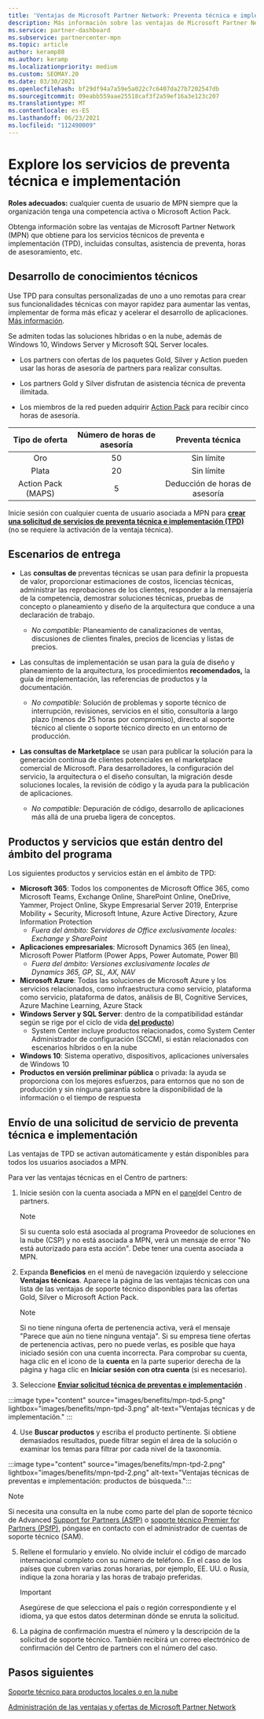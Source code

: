 ```yaml
---
title: 'Ventajas de Microsoft Partner Network: Preventa técnica e implementación (TPD)'
description: Más información sobre las ventajas de Microsoft Partner Network (MPN) para servicios de preventa técnica e implementación (TPD)
ms.service: partner-dashboard
ms.subservice: partnercenter-mpn
ms.topic: article
author: keramp88
ms.author: keramp
ms.localizationpriority: medium
ms.custom: SEOMAY.20
ms.date: 03/30/2021
ms.openlocfilehash: bf29df94a7a59e5a022c7c6407da27b7202547db
ms.sourcegitcommit: 09eabb559aae25518caf3f2a59ef16a3e123c207
ms.translationtype: MT
ms.contentlocale: es-ES
ms.lasthandoff: 06/23/2021
ms.locfileid: "112490009"
---
```

# <a name="explore-technical-presales-and-deployment-services-tpd"></a>Explore los servicios de preventa técnica e implementación 

**Roles adecuados:** cualquier cuenta de usuario de MPN siempre que la organización tenga una competencia activa o Microsoft Action Pack.

Obtenga información sobre las ventajas de Microsoft Partner Network (MPN) que obtiene para los servicios técnicos de preventa e implementación (TPD), incluidas consultas, asistencia de preventa, horas de asesoramiento, etc.

## <a name="develop-your-technical-know-how"></a>Desarrollo de conocimientos técnicos

Use TPD para consultas personalizadas de uno a uno remotas para crear sus funcionalidades técnicas con mayor rapidez para aumentar las ventas, implementar de forma más eficaz y acelerar el desarrollo de aplicaciones. [Más información](https://aka.ms/TPD).

Se admiten todas las soluciones híbridas o en la nube, además de Windows 10, Windows Server y Microsoft SQL Server locales. 

- Los partners con ofertas de los paquetes Gold, Silver y Action pueden usar las horas de asesoría de partners para realizar consultas. 

- Los partners Gold y Silver disfrutan de asistencia técnica de preventa ilimitada. 

- Los miembros de la red pueden adquirir [Action Pack](https://partner.microsoft.com/membership/action-pack) para recibir cinco horas de asesoría.  

|     Tipo de oferta    | Número de horas de asesoría |   Preventa técnica   |
|:-----------------:|:------------------------:|:----------------------:|
|        Oro       |            50            |        Sin límite       |
|       Plata      |            20            |        Sin límite       |
| Action Pack (MAPS) |             5            | Deducción de horas de asesoría |

Inicie sesión con cualquier cuenta de usuario asociada a MPN para **[crear una solicitud de servicios de preventa técnica e implementación (TPD)](https://partner.microsoft.com/dashboard/mpn/membership/benefits/technical/createadvisoryhours-servicerequest)** (no se requiere la activación de la ventaja técnica).

## <a name="delivery-scenarios"></a>Escenarios de entrega

- Las **consultas de** preventas técnicas se usan para definir la propuesta de valor, proporcionar estimaciones de costos, licencias técnicas, administrar las reprobaciones de los clientes, responder a la mensajería de la competencia, demostrar soluciones técnicas, pruebas de concepto o planeamiento y diseño de la arquitectura que conduce a una declaración de trabajo.

  - *No compatible:* Planeamiento de canalizaciones de ventas, discusiones de clientes finales, precios de licencias y listas de precios.


- Las consultas de implementación se usan para la guía de diseño y planeamiento de la arquitectura, los procedimientos **recomendados,** la guía de implementación, las referencias de productos y la documentación.

  - *No compatible:* Solución de problemas y soporte técnico de interrupción, revisiones, servicios en el sitio, consultoría a largo plazo (menos de 25 horas por compromiso), directo al soporte técnico al cliente o soporte técnico directo en un entorno de producción. 


- **Las consultas de Marketplace** se usan para publicar la solución para la generación continua de clientes potenciales en el marketplace comercial de Microsoft. Para desarrolladores, la configuración del servicio, la arquitectura o el diseño consultan, la migración desde soluciones locales, la revisión de código y la ayuda para la publicación de aplicaciones.

  - *No compatible:* Depuración de código, desarrollo de aplicaciones más allá de una prueba ligera de conceptos.

## <a name="in-scope-products-and-services"></a>Productos y servicios que están dentro del ámbito del programa

Los siguientes productos y servicios están en el ámbito de TPD:
- **Microsoft 365**: Todos los componentes de Microsoft Office 365, como Microsoft Teams, Exchange Online, SharePoint Online, OneDrive, Yammer, Project Online, Skype Empresarial Server 2019, Enterprise Mobility + Security, Microsoft Intune, Azure Active Directory, Azure Information Protection
  - *Fuera del ámbito: Servidores de Office exclusivamente locales: Exchange y SharePoint*
- **Aplicaciones empresariales**: Microsoft Dynamics 365 (en línea), Microsoft Power Platform (Power Apps, Power Automate, Power BI)
  - *Fuera del ámbito: Versiones exclusivamente locales de Dynamics 365, GP, SL, AX, NAV*
- **Microsoft Azure**: Todas las soluciones de Microsoft Azure y los servicios relacionados, como infraestructura como servicio, plataforma como servicio, plataforma de datos, análisis de BI, Cognitive Services, Azure Machine Learning, Azure Stack
- **Windows Server y SQL Server**: dentro de la compatibilidad estándar según se rige por el ciclo de vida **[del producto](/lifecycle/policies/fixed)**)
  - System Center incluye productos relacionados, como System Center Administrador de configuración (SCCM), si están relacionados con escenarios híbridos o en la nube
- **Windows 10**: Sistema operativo, dispositivos, aplicaciones universales de Windows 10
- **Productos en versión preliminar pública** o privada: la ayuda se proporciona con los mejores esfuerzos, para entornos que no son de producción y sin ninguna garantía sobre la disponibilidad de la información o el tiempo de respuesta

## <a name="submit-a-technical-presales-and-deployment-services-request"></a>Envío de una solicitud de servicio de preventa técnica e implementación 

Las ventajas de TPD se activan automáticamente y están disponibles para todos los usuarios asociados a MPN. 

Para ver las ventajas técnicas en el Centro de partners:

1. Inicie sesión con la cuenta asociada a MPN en el [panel](https://partner.microsoft.com/dashboard)del Centro de partners. 

   > [!NOTE]
   > Si su cuenta solo está asociada al programa Proveedor de soluciones en la nube (CSP) y no está asociada a MPN, verá un mensaje de error "No está autorizado para esta acción". Debe tener una cuenta asociada a MPN.

2. Expanda **Beneficios** en el menú de navegación izquierdo y seleccione **Ventajas técnicas**. Aparece la página de las ventajas técnicas con una lista de las ventajas de soporte técnico disponibles para las ofertas Gold, Silver o Microsoft Action Pack. 

   > [!NOTE]
   > Si no tiene ninguna oferta de pertenencia activa, verá el mensaje "Parece que aún no tiene ninguna ventaja". Si su empresa tiene ofertas de pertenencia activas, pero no puede verlas, es posible que haya iniciado sesión con una cuenta incorrecta. Para comprobar su cuenta, haga clic en el icono de la **cuenta** en la parte superior derecha de la página y haga clic en **Iniciar sesión con otra cuenta** (si es necesario).

3. Seleccione **[Enviar solicitud técnica de preventas e implementación](https://partner.microsoft.com/dashboard/mpn/membership/benefits/technical/createadvisoryhours-servicerequest)** .

:::image type="content" source="images/benefits/mpn-tpd-5.png" lightbox="images/benefits/mpn-tpd-3.png" alt-text="Ventajas técnicas y de implementación." :::

4. Use **Buscar productos** y escriba el producto pertinente. Si obtiene demasiados resultados, puede filtrar según el área de la solución o examinar los temas para filtrar por cada nivel de la taxonomía.

:::image type="content" source="images/benefits/mpn-tpd-2.png" lightbox="images/benefits/mpn-tpd-2.png" alt-text="Ventajas técnicas de preventas e implementación: productos de búsqueda.":::

   > [!NOTE]
   > Si necesita una consulta en la nube como parte del plan de soporte técnico de Advanced [Support for Partners (ASfP)](https://partner.microsoft.com/support/advanced-cloud-support) o [soporte técnico Premier for Partners (PSfP),](https://partner.microsoft.com/support/microsoft-services-premier-support) póngase en contacto con el administrador de cuentas de soporte técnico (SAM).

5. Rellene el formulario y envíelo. No olvide incluir el código de marcado internacional completo con su número de teléfono. En el caso de los países que cubren varias zonas horarias, por ejemplo, EE. UU. o Rusia, indique la zona horaria y las horas de trabajo preferidas.

   > [!IMPORTANT]
   > Asegúrese de que selecciona el país o región correspondiente y el idioma, ya que estos datos determinan dónde se enruta la solicitud.

6. La página de confirmación muestra el número y la descripción de la solicitud de soporte técnico. También recibirá un correo electrónico de confirmación del Centro de partners con el número del caso.

## <a name="next-steps"></a>Pasos siguientes
[Soporte técnico para productos locales o en la nube](/mpn-benefits-technical-support.md)

[Administración de las ventajas y ofertas de Microsoft Partner Network](manage-your-partner-network-benefits.md)
